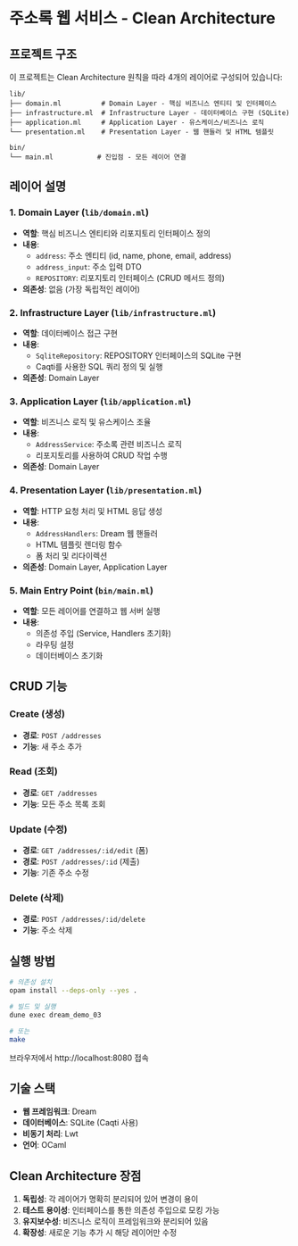 # 주소록 웹 서비스 - Clean Architecture

## 프로젝트 구조

이 프로젝트는 Clean Architecture 원칙을 따라 4개의 레이어로 구성되어 있습니다:

```
lib/
├── domain.ml          # Domain Layer - 핵심 비즈니스 엔티티 및 인터페이스
├── infrastructure.ml  # Infrastructure Layer - 데이터베이스 구현 (SQLite)
├── application.ml     # Application Layer - 유스케이스/비즈니스 로직
└── presentation.ml    # Presentation Layer - 웹 핸들러 및 HTML 템플릿

bin/
└── main.ml           # 진입점 - 모든 레이어 연결
```

## 레이어 설명

### 1. Domain Layer (`lib/domain.ml`)
- **역할**: 핵심 비즈니스 엔티티와 리포지토리 인터페이스 정의
- **내용**:
  - `address`: 주소 엔티티 (id, name, phone, email, address)
  - `address_input`: 주소 입력 DTO
  - `REPOSITORY`: 리포지토리 인터페이스 (CRUD 메서드 정의)
- **의존성**: 없음 (가장 독립적인 레이어)

### 2. Infrastructure Layer (`lib/infrastructure.ml`)
- **역할**: 데이터베이스 접근 구현
- **내용**:
  - `SqliteRepository`: REPOSITORY 인터페이스의 SQLite 구현
  - Caqti를 사용한 SQL 쿼리 정의 및 실행
- **의존성**: Domain Layer

### 3. Application Layer (`lib/application.ml`)
- **역할**: 비즈니스 로직 및 유스케이스 조율
- **내용**:
  - `AddressService`: 주소록 관련 비즈니스 로직
  - 리포지토리를 사용하여 CRUD 작업 수행
- **의존성**: Domain Layer

### 4. Presentation Layer (`lib/presentation.ml`)
- **역할**: HTTP 요청 처리 및 HTML 응답 생성
- **내용**:
  - `AddressHandlers`: Dream 웹 핸들러
  - HTML 템플릿 렌더링 함수
  - 폼 처리 및 리다이렉션
- **의존성**: Domain Layer, Application Layer

### 5. Main Entry Point (`bin/main.ml`)
- **역할**: 모든 레이어를 연결하고 웹 서버 실행
- **내용**:
  - 의존성 주입 (Service, Handlers 초기화)
  - 라우팅 설정
  - 데이터베이스 초기화

## CRUD 기능

### Create (생성)
- **경로**: `POST /addresses`
- **기능**: 새 주소 추가

### Read (조회)
- **경로**: `GET /addresses`
- **기능**: 모든 주소 목록 조회

### Update (수정)
- **경로**: `GET /addresses/:id/edit` (폼)
- **경로**: `POST /addresses/:id` (제출)
- **기능**: 기존 주소 수정

### Delete (삭제)
- **경로**: `POST /addresses/:id/delete`
- **기능**: 주소 삭제

## 실행 방법

```bash
# 의존성 설치
opam install --deps-only --yes .

# 빌드 및 실행
dune exec dream_demo_03

# 또는
make
```

브라우저에서 http://localhost:8080 접속

## 기술 스택

- **웹 프레임워크**: Dream
- **데이터베이스**: SQLite (Caqti 사용)
- **비동기 처리**: Lwt
- **언어**: OCaml

## Clean Architecture 장점

1. **독립성**: 각 레이어가 명확히 분리되어 있어 변경이 용이
2. **테스트 용이성**: 인터페이스를 통한 의존성 주입으로 모킹 가능
3. **유지보수성**: 비즈니스 로직이 프레임워크와 분리되어 있음
4. **확장성**: 새로운 기능 추가 시 해당 레이어만 수정
